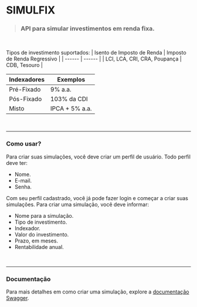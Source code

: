 # SIMULFIX

> ### API para simular investimentos em renda fixa.

<br>

Tipos de investimento suportados:
| Isento de Imposto de Renda | Imposto de Renda Regressivo |
| ------ | ------ |
| LCI, LCA, CRI, CRA, Poupança | CDB, Tesouro |

| Indexadores | Exemplos       |
| ----------- | -------------- |
| Pré-Fixado  | 9% a.a.        |
| Pós-Fixado  | 103% da CDI    |
| Misto       | IPCA + 5% a.a. |

<br>

---

### Como usar?

Para criar suas simulações, você deve criar um perfil de usuário. Todo perfil deve ter:

-   Nome.
-   E-mail.
-   Senha.

Com seu perfil cadastrado, você já pode fazer login e começar a criar suas simulações.
Para criar uma simulação, você deve informar:

-   Nome para a simulação.
-   Tipo de investimento.
-   Indexador.
-   Valor do investimento.
-   Prazo, em meses.
-   Rentabilidade anual.

<br>

---

### Documentação

Para mais detalhes em como criar uma simulação, explore a [documentação Swagger](http://localhost:5000/api-docs/#/).
